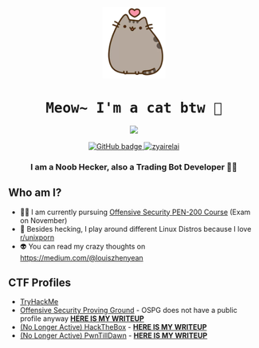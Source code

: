 <p align="center">
  <img src="kitten.png">
</p>

<h1 align="center">
  <samp>
    <b>
      Meow~ I'm a cat btw 🐾
    </b>
  </samp>
</h1>
  
<p align="center">
  <img src = "https://github-readme-stats.vercel.app/api?username=zyairelai&show_icons=true&hide_border=true&theme=graywhite&include_all_commits=true&count_private=true" width = 460>
</p>
<p align="center">
  <a href="https://github.com/zyairelai?tab=repositories" target="_blank">
    <img src="https://img.shields.io/github/followers/zyairelai?color=green&logo=Github" alt="GitHub badge" />
  </a>
  <a href="https://github.com/zyairelai" target="_blank">
    <img alt="zyairelai" src="https://badges.pufler.dev/visits/zyairelai/zyairelai?logo=GitHub&label=visits&color=success&logoColor=white&style=flat-square"/>
  </a>
</p>

<h3 align="center">I am a Noob Hecker, also a Trading Bot Developer 👨‍💻</h3>

## Who am I?
- 👨‍💻 I am currently pursuing [Offensive Security PEN-200 Course](https://www.offensive-security.com/pwk-oscp/) (Exam on November)
- 🔮 Besides hecking, I play around different Linux Distros because I love [r/unixporn](https://www.reddit.com/r/unixporn/)
- 👽 You can read my crazy thoughts on https://medium.com/@louiszhenyean 

## CTF Profiles
- [TryHackMe](https://tryhackme.com/p/Zyaire)
- [Offensive Security Proving Ground](https://www.offensive-security.com/labs/) - OSPG does not have a public profile anyway [**HERE IS MY WRITEUP**](https://zyaire.notion.site/Proving-Grounds-Play-c1ad519dab414c9e94afcbf446dc1b39)
- [(No Longer Active) HackTheBox](https://app.hackthebox.com/profile/223593) - [**HERE IS MY WRITEUP**](https://zyaire.notion.site/Machines-9af09b80647448bd8a37da871bc7fecf)
- [(No Longer Active) PwnTillDawn](https://online.pwntilldawn.com/Achievements/3175) - [**HERE IS MY WRITEUP**](https://zyaire.notion.site/PwnTillDawn-ad8f085a4a914bee9c62779d94896698)

